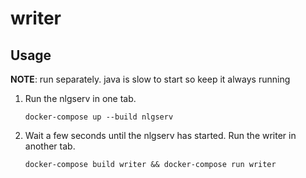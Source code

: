 # writer

## Usage

**NOTE**: run separately. java is slow to start so keep it always running

1. Run the nlgserv in one tab.

    ```
    docker-compose up --build nlgserv
    ```
2. Wait a few seconds until the nlgserv has started. Run the writer in another tab.

    ```
    docker-compose build writer && docker-compose run writer
    ```

